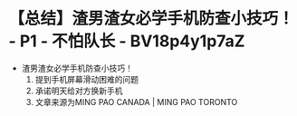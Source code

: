 # 【总结】渣男渣女必学手机防查小技巧！ - P1 - 不怕队长 - BV18p4y1p7aZ

-   渣男渣女必学手机防查小技巧！
    1.  提到手机屏幕滑动困难的问题
    2.  承诺明天给对方换新手机
    3.  文章来源为MING PAO CANADA | MING PAO TORONTO